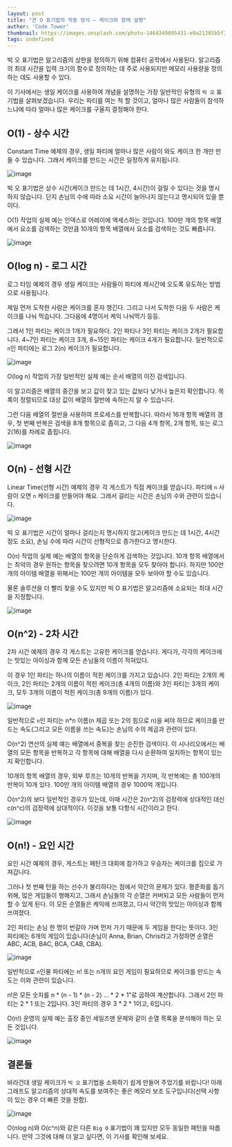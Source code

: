 ```yaml
---
layout: post
title: "큰 O 표기법의 작동 방식 – 케이크와 함께 설명"
author: 'Code Tower'
thumbnail: https://images.unsplash.com/photo-1464349095431-e9a21285b5f3?crop=entropy&cs=tinysrgb&fit=max&fm=jpg&ixid=MXwxMTc3M3wwfDF8c2VhcmNofDEyfHxjYWtlfGVufDB8fHw&ixlib=rb-1.2.1&q=80&w=2000
tags: undefined
---
```



빅 오 표기법은 알고리즘의 상한을 정의하기 위해 컴퓨터 공학에서 사용된다. 알고리즘의 최대 시간을 입력 크기의 함수로 정의하는 데 주로 사용되지만 메모리 사용량을 정의하는 데도 사용할 수 있다.

이 기사에서는 생일 케이크를 사용하여 개념을 설명하는 가장 일반적인 유형의 `빅 오` 표기법을 살펴보겠습니다. 우리는 파티를 여는 척 할 것이고, 얼마나 많은 사람들이 참석하느냐에 따라 얼마나 많은 케이크를 구울지 결정해야 한다.

## O(1) - 상수 시간

Constant Time 예제의 경우, 생일 파티에 얼마나 많은 사람이 와도 케이크 한 개만 만들 수 있습니다. 그래서 케이크를 만드는 시간은 일정하게 유지됩니다.

![image](https://www.freecodecamp.org/news/content/images/2020/12/o-1--constant-time.png)

빅 오 표기법은 상수 시간(케이크 만드는 데 1시간, 4시간)이 걸릴 수 있다는 것을 명시하지 않습니다. 단지 손님의 수에 따라 소요 시간이 늘어나지 않는다고 명시되어 있을 뿐이다.

O(1) 작업의 실제 예는 인덱스로 어레이에 액세스하는 것입니다. 100만 개의 항목 배열에서 요소를 검색하는 것만큼 10개의 항목 배열에서 요소를 검색하는 것도 빠릅니다.

![image](https://www.freecodecamp.org/news/content/images/2020/12/o-1--constant-time-grqph.png)

## O(log n) - 로그 시간

로그 타임 예제의 경우 생일 케이크는 사람들이 파티에 제시간에 오도록 유도하는 방법으로 사용됩니다.

제일 먼저 도착한 사람은 케이크를 혼자 챙긴다. 그리고 나서 도착한 다음 두 사람은 케이크를 나눠 먹습니다. 그다음에 4명이서 케익 나눠먹기 등등.

그래서 1인 파티는 케이크 1개가 필요하다. 2인 파티나 3인 파티는 케이크 2개가 필요합니다. 4~7인 파티는 케이크 3개, 8~15인 파티는 케이크 4개가 필요합니다. 일반적으로 `n`인 파티에는 로그 2(n) 케이크가 필요합니다.

![image](https://www.freecodecamp.org/news/content/images/2020/12/o-log-n--logarithmic-time.png)

O(log n) 작업의 가장 일반적인 실제 예는 순서 배열의 이진 검색입니다.

이 알고리즘은 배열의 중간을 보고 값이 찾고 있는 값보다 낮거나 높은지 확인합니다. 목록이 정렬되므로 대상 값이 배열의 절반에 속하는지 알 수 있습니다.

그런 다음 배열의 절반을 사용하여 프로세스를 반복합니다. 따라서 16개 항목 배열의 경우, 첫 번째 반복은 검색을 8개 항목으로 좁히고, 그 다음 4개 항목, 2개 항목, 또는 로그 2(16)를 차례로 좁힙니다.

![image](https://www.freecodecamp.org/news/content/images/2020/12/o-log-n--logarithmic-time-graph.png)

## O(n) - 선형 시간

Linear Time(선형 시간) 예제의 경우 각 게스트가 직접 케이크를 얻습니다. 파티에 `n` 사람이 오면 `n` 케이크를 만들어야 해요. 그래서 걸리는 시간은 손님의 수와 관련이 있습니다.

![image](https://www.freecodecamp.org/news/content/images/2020/12/o-n--linear-time.png)

빅 오 표기법은 시간이 얼마나 걸리는지 명시하지 않고(케이크 만드는 데 1시간, 4시간 정도 소요), 손님 수에 따라 시간이 선형적으로 증가한다고 명시한다.

O(n) 작업의 실제 예는 배열의 항목을 단순하게 검색하는 것입니다. 10개 항목 배열에서는 최악의 경우 원하는 항목을 찾으려면 10개 항목을 모두 찾아야 합니다. 하지만 100만 개의 아이템 배열을 위해서는 100만 개의 아이템을 모두 보아야 할 수도 있습니다.

물론 솔루션을 더 빨리 찾을 수도 있지만 빅 O 표기법은 알고리즘에 소요되는 최대 시간을 지정합니다.

![image](https://www.freecodecamp.org/news/content/images/2020/12/o-n--linear-time-graph.png)

## O(n^2) - 2차 시간

2차 시간 예제의 경우 각 게스트는 고유한 케이크를 얻습니다. 게다가, 각각의 케이크에는 맛있는 아이싱과 함께 모든 손님들의 이름이 적혀있다.

이 경우 1인 파티는 하나의 이름이 적힌 케이크를 가지고 있습니다. 2인 파티는 2개의 케이크, 2인 파티는 2개의 이름이 적힌 케이크(총 4개의 이름)와 3인 파티는 3개의 케이크, 모두 3개의 이름이 적힌 케이크(총 9개의 이름)가 있다.

![image](https://www.freecodecamp.org/news/content/images/2020/12/o-n-2--quadratic-time.png)

일반적으로 `n`인 파티는 n*n 이름(n 제곱 또는 2의 힘으로 n)을 써야 하므로 케이크를 만드는 속도(그리고 모든 이름을 쓰는 속도)는 손님의 수의 제곱과 관련이 있다.

O(n^2) 연산의 실제 예는 배열에서 중복을 찾는 순진한 검색이다. 이 시나리오에서는 배열의 모든 항목을 반복하고 각 항목에 대해 배열을 다시 순환하여 일치하는 항목이 있는지 확인합니다.

10개의 항목 배열의 경우, 외부 루프는 10개의 반복을 가지며, 각 반복에는 총 100개의 반복이 10개 있다. 100만 개의 아이템 배열의 경우 1000억 개입니다.

O(n^2)의 보다 일반적인 경우가 있는데, 이때 시간은 2(n^2)의 검정력에 상대적인 대신 c(n^c)의 검정력에 상대적이다. 이것을 보통 다항식 시간이라고 한다.

![image](https://www.freecodecamp.org/news/content/images/2020/12/o-n-2--quadratic-time-graph.png)

## O(n!) - 요인 시간

요인 시간 예제의 경우, 게스트는 페탄크 대회에 참가하고 우승자는 케이크를 집으로 가져갑니다.

그러나 첫 번째 턴을 하는 선수가 불리하다는 점에서 약간의 문제가 있다. 평준화를 돕기 위해, 많은 게임들이 행해지고, 그래서 손님들의 각 순열은 커버되고 모든 사람들이 먼저 할 수 있게 된다. 이 모든 순열들은 케익에 쓰여졌고, 다시 약간의 맛있는 아이싱과 함께 쓰여졌다.

2인 파티는 손님 한 명이 번갈아 가며 먼저 가기 때문에 두 게임을 한다는 뜻이다. 3인 파티에는 6개의 게임이 있습니다(손님이 Anna, Brian, Chris라고 가정하면 순열은 ABC, ACB, BAC, BCA, CAB, CBA).

![image](https://www.freecodecamp.org/news/content/images/2020/12/o-n---factorial-time.png)

일반적으로 `n`인물 파티에는 n! 또는 n개의 요인 게임이 필요하므로 케이크를 만드는 속도는 이와 관련이 있습니다.

n!은 모든 숫자를 n * (n - 1) * (n - 2) … * 2 * 1"로 곱하여 계산합니다. 그래서 2인 파티는 2 * 1 또는 2입니다. 3인 파티의 경우 3 * 2 * 1이고, 6입니다.

O(n!) 운영의 실제 예는 출장 중인 세일즈맨 문제와 같이 순열 목록을 분석해야 하는 모든 것입니다.

![image](https://www.freecodecamp.org/news/content/images/2020/12/image-165.png)

## 결론들

바라건대 생일 케이크가 `빅 오` 표기법을 소화하기 쉽게 만들어 주었기를 바랍니다! 아래 그래프도 알고리즘의 상대적 속도를 보여주는 좋은 메모리 보조 도구입니다(선택 사항이 있는 경우 더 빠른 것을 원함).

![image](https://www.freecodecamp.org/news/content/images/2020/12/image-166.png)

O(nlog n)와 O(c^n)와 같은 다른 `Big O` 표기법이 꽤 있지만 모두 동일한 패턴을 따릅니다. 만약 그것에 대해 더 알고 싶다면, 이 기사를 확인해 보세요.